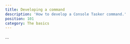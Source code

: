 ```yaml
---
title: Developing a command
description: 'How to develop a Console Tasker command.'
position: 101
category: The basics
---
```


...
